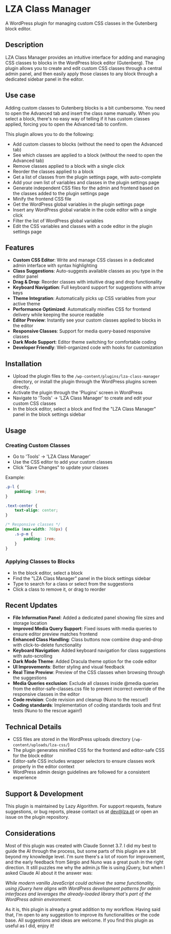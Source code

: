 # LZA Class Manager

A WordPress plugin for managing custom CSS classes in the Gutenberg block editor.

## Description

LZA Class Manager provides an intuitive interface for adding and managing CSS classes to blocks in the WordPress block editor (Gutenberg). The plugin allows you to create and edit custom CSS classes through a central admin panel, and then easily apply those classes to any block through a dedicated sidebar panel in the editor.

## Use case

Adding custom classes to Gutenberg blocks is a bit cumbersome. You need to open the Advanced tab and insert the class name manually. When you select a block, there's no easy way of telling if it has custom classes applied, forcing you to open the Advanced tab to confirm.

This plugin allows you to do the following:

- Add custom classes to blocks (without the need to open the Advanced tab)
- See which classes are applied to a block (without the need to open the Advanced tab)
- Remove classes applied to a block with a single click
- Reorder the classes applied to a block
- Get a list of classes from the plugin settings page, with auto-complete
- Add your own list of variables and classes in the plugin settings page
- Generate independent CSS files for the admin and frontend based on the classes added to the plugin settings page
- Minify the frontend CSS file
- Get the WordPress global variables in the plugin settings page
- Insert any WordPress global variable in the code editor with a single click
- Filter the list of WordPress global variables
- Edit the CSS variables and classes with a code editor in the plugin settings page

## Features

- **Custom CSS Editor**: Write and manage CSS classes in a dedicated admin interface with syntax highlighting
- **Class Suggestions**: Auto-suggests available classes as you type in the editor panel
- **Drag & Drop**: Reorder classes with intuitive drag and drop functionality
- **Keyboard Navigation**: Full keyboard support for suggestions with arrow keys
- **Theme Integration**: Automatically picks up CSS variables from your active theme
- **Performance Optimized**: Automatically minifies CSS for frontend delivery while keeping the source readable
- **Editor Preview**: Instantly see your custom classes applied to blocks in the editor
- **Responsive Classes**: Support for media query-based responsive classes
- **Dark Mode Support**: Editor theme switching for comfortable coding
- **Developer Friendly**: Well-organized code with hooks for customization

## Installation

- Upload the plugin files to the `/wp-content/plugins/lza-class-manager` directory, or install the plugin through the WordPress plugins screen directly.
- Activate the plugin through the 'Plugins' screen in WordPress
- Navigate to 'Tools' → 'LZA Class Manager' to create and edit your custom CSS classes
- In the block editor, select a block and find the "LZA Class Manager" panel in the block settings sidebar

## Usage

### Creating Custom Classes

- Go to 'Tools' → 'LZA Class Manager'
- Use the CSS editor to add your custom classes
- Click "Save Changes" to update your classes

Example:
```css
.p-l {
    padding: 1rem;
}

.text-center {
    text-align: center;
}

/* Responsive classes */
@media (max-width: 768px) {
    .s-p-m {
        padding: 1rem;
    }
}
```

### Applying Classes to Blocks

- In the block editor, select a block
- Find the "LZA Class Manager" panel in the block settings sidebar
- Type to search for a class or select from the suggestions
- Click a class to remove it, or drag to reorder

## Recent Updates

- **File Information Panel**: Added a dedicated panel showing file sizes and storage location
- **Improved Media Query Support**: Fixed issues with media queries to ensure editor preview matches frontend
- **Enhanced Class Handling**: Class buttons now combine drag-and-drop with click-to-delete functionality
- **Keyboard Navigation**: Added keyboard navigation for class suggestions with auto-scrolling
- **Dark Mode Theme**: Added Dracula theme option for the code editor
- **UI Improvements**: Better styling and visual feedback
- **Real Time Preview**: Preview of the CSS classes when browsing through the suggestions
- **Media Queries exclusion**: Exclude all classes inside @media queries from the editor-safe-classes.css file to prevent incorrect override of the responsive classes in the editor
- **Code revision**: Code revision and cleanup (Nuno to the rescue!)
- **Coding standards**: Implementation of coding standards tools and first tests (Nuno to the rescue again!)

## Technical Details

- CSS files are stored in the WordPress uploads directory (`/wp-content/uploads/lza-css/`)
- The plugin generates minified CSS for the frontend and editor-safe CSS for the block editor
- Editor-safe CSS includes wrapper selectors to ensure classes work properly in the editor context
- WordPress admin design guidelines are followed for a consistent experience

## Support & Development

This plugin is maintained by Lazy Algorithm. For support requests, feature suggestions, or bug reports, please contact us at <a href="mailto:dev@lza.pt">dev@lza.pt</a> or open an issue on the plugin repository.

## Considerations

Most of this plugin was created with Claude Sonnet 3.7. I did my best to guide the AI through the process, but some parts of this plugin are a bit beyond my knowledge level.
I'm sure there's a lot of room for improvement, and the early feedback from Sérgio and Nuno was a great push in the right direction. It still puzzles me why the admin.js file is using jQuery, but when I asked Claude AI about it the answer was:

*While modern vanilla JavaScript could achieve the same functionality, using jQuery here aligns with WordPress development patterns for admin interfaces and leverages the already-loaded library that's part of the WordPress admin environment.*

As it is, this plugin is already a great addition to my workflow. Having said that, I'm open to any suggestion to improve its functionalities or the code base. All suggestions and ideas are welcome. If you find this plugin as useful as I did, enjoy it!